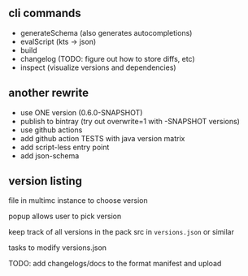 ## cli commands

- generateSchema (also generates autocompletions)
- evalScript (kts -> json)
- build
- changelog (TODO: figure out how to store diffs, etc)
- inspect (visualize versions and dependencies)

## another rewrite

- use ONE version (0.6.0-SNAPSHOT)
- publish to bintray (try out overwrite=1 with -SNAPSHOT versions)
- use github actions
- add github action TESTS with java version matrix
- add script-less entry point
- add json-schema

## version listing

file in multimc instance to choose version

popup allows user to pick version

keep track of all versions in the pack src in `versions.json` or similar

tasks to modify versions.json


TODO: add changelogs/docs to the format manifest and upload
